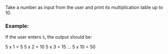 Take a number as input from the user and print its multiplication table up to 10.

### Example:
If the user enters `5`, the output should be:

5 x 1 = 5
5 x 2 = 10
5 x 3 = 15
...
5 x 10 = 50